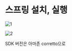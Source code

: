 # 스프링 설치, 실행
![1](https://github.com/skcy1515/Programming-Study/assets/140364849/541fca30-6d36-4e90-b5d9-322758dca4bc)

![2](https://github.com/skcy1515/Programming-Study/assets/140364849/d616b9a4-9927-439d-946d-cbb04c8ac0c0)

SDK 버전은 아마존 corretto으로
